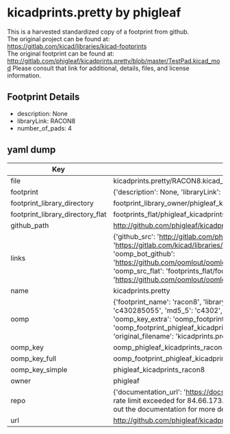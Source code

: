 # kicadprints.pretty by phigleaf  
This is a harvested standardized copy of a footprint from github.  
The original project can be found at:  
https://gitlab.com/kicad/libraries/kicad-footprints  
The original footprint can be found at:
http://gitlab.com/phigleaf/kicadprints.pretty/blob/master/TestPad.kicad_mod
Please consult that link for additional, details, files, and license information.  
## Footprint Details
* description: None  
* libraryLink: RACON8  
* number_of_pads: 4  
## yaml dump  
| Key | Value |  
| --- | --- |  
| file | kicadprints.pretty/RACON8.kicad_mod |  
| footprint | {'description': None, 'libraryLink': 'RACON8', 'number_of_pads': 4} |  
| footprint_library_directory | footprint_library_owner/phigleaf_kicadprints.pretty |  
| footprint_library_directory_flat | footprints_flat/phigleaf_kicadprints_racon8/working |  
| github_path | http://github.com/phigleaf/kicadprints.pretty/blob/master/RACON8.kicad_mod |  
| links | {'github_src': 'http://gitlab.com/phigleaf/kicadprints.pretty/blob/master/TestPad.kicad_mod', 'github_src_repo': 'https://gitlab.com/kicad/libraries/kicad-footprints', 'oomp_bot': 'footprints/phigleaf_kicadprints_racon8/working', 'oomp_bot_github': 'https://github.com/oomlout/oomlout_oomp_footprint_bot/tree/main/footprints/phigleaf_kicadprints_racon8/working', 'oomp_src_flat': 'footprints_flat/footprints_flat/phigleaf_kicadprints_racon8/working', 'oomp_src_flat_github': 'https://github.com/oomlout/oomlout_oomp_footprint_src/tree/main/footprints_flat/phigleaf_kicadprints_racon8/working'} |  
| name | kicadprints.pretty |  
| oomp | {'footprint_name': 'racon8', 'library_name': 'kicadprints', 'md5': 'c43028505543c39014d37105f626d51e', 'md5_10': 'c430285055', 'md5_5': 'c4302', 'md5_6': 'c43028', 'oomp_key': 'oomp_phigleaf_kicadprints_racon8', 'oomp_key_extra': 'oomp_footprint_phigleaf_kicadprints_racon8', 'oomp_key_full': 'oomp_footprint_phigleaf_kicadprints_racon8_c43028', 'oomp_key_simple': 'phigleaf_kicadprints_racon8', 'original_filename': 'kicadprints.pretty/RACON8.kicad_mod', 'owner_name': 'phigleaf'} |  
| oomp_key | oomp_phigleaf_kicadprints_racon8 |  
| oomp_key_full | oomp_footprint_phigleaf_kicadprints_racon8 |  
| oomp_key_simple | phigleaf_kicadprints_racon8 |  
| owner | phigleaf |  
| repo | {'documentation_url': 'https://docs.github.com/rest/overview/resources-in-the-rest-api#rate-limiting', 'message': "API rate limit exceeded for 84.66.173.59. (But here's the good news: Authenticated requests get a higher rate limit. Check out the documentation for more details.)"} |  
| url | http://github.com/phigleaf/kicadprints.pretty |  

